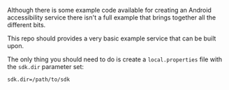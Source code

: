 Although there is some example code available for creating an
Android accessibility service there isn't a full example that brings
together all the different bits.

This repo should provides a very basic example service that can be built upon.

The only thing you should need to do is create a `local.properties` file with the `sdk.dir` parameter set:

    sdk.dir=/path/to/sdk
